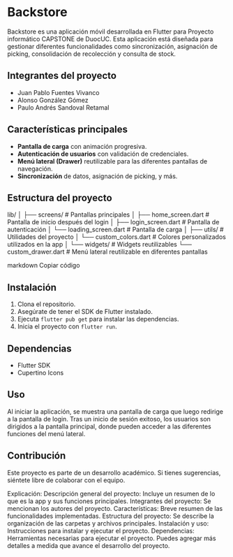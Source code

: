 # Backstore

Backstore es una aplicación móvil desarrollada en Flutter para Proyecto informático CAPSTONE de DuocUC. Esta aplicación está diseñada para gestionar diferentes funcionalidades como sincronización, asignación de picking, consolidación de recolección y consulta de stock.

## Integrantes del proyecto
- Juan Pablo Fuentes Vivanco
- Alonso González Gómez
- Paulo Andrés Sandoval Retamal

## Características principales
- **Pantalla de carga** con animación progresiva.
- **Autenticación de usuarios** con validación de credenciales.
- **Menú lateral (Drawer)** reutilizable para las diferentes pantallas de navegación.
- **Sincronización** de datos, asignación de picking, y más.

## Estructura del proyecto

lib/ │ ├── screens/ # Pantallas principales │ ├── home_screen.dart # Pantalla de inicio después del login │ ├── login_screen.dart # Pantalla de autenticación │ └── loading_screen.dart # Pantalla de carga │ ├── utils/ # Utilidades del proyecto │ └── custom_colors.dart # Colores personalizados utilizados en la app │ └── widgets/ # Widgets reutilizables └── custom_drawer.dart # Menú lateral reutilizable en diferentes pantallas

markdown
Copiar código

## Instalación

1. Clona el repositorio.
2. Asegúrate de tener el SDK de Flutter instalado.
3. Ejecuta `flutter pub get` para instalar las dependencias.
4. Inicia el proyecto con `flutter run`.

## Dependencias

- Flutter SDK
- Cupertino Icons

## Uso

Al iniciar la aplicación, se muestra una pantalla de carga que luego redirige a la pantalla de login. Tras un inicio de sesión exitoso, los usuarios son dirigidos a la pantalla principal, donde pueden acceder a las diferentes funciones del menú lateral.

## Contribución

Este proyecto es parte de un desarrollo académico. Si tienes sugerencias, siéntete libre de colaborar con el equipo.

Explicación:
Descripción general del proyecto: Incluye un resumen de lo que es la app y sus funciones principales.
Integrantes del proyecto: Se mencionan los autores del proyecto.
Características: Breve resumen de las funcionalidades implementadas.
Estructura del proyecto: Se describe la organización de las carpetas y archivos principales.
Instalación y uso: Instrucciones para instalar y ejecutar el proyecto.
Dependencias: Herramientas necesarias para ejecutar el proyecto.
Puedes agregar más detalles a medida que avance el desarrollo del proyecto.